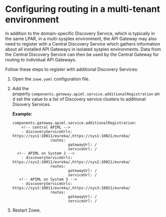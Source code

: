 # Configuring routing in a multi-tenant environment

In addition to the domain-specific Discovery Service, which is typically in the same LPAR, in a multi-sysplex environment, the API Gateway may also need to register with a Central Discovery Service which gathers information about all installed API Gateways
in isolated sysplex environments. Data from the Central Discovery Service can then be used by the Central Gateway for routing to individual API Gateways.

Follow these steps to register with additional Discovery Services:

1. Open the `zowe.yaml` configuration file.
2. Add the property `components.gateway.apiml.service.additionalRegistration` and set the value to a list of Discovery service clusters to additional Disovery Services.

   **Example:**
   ```
   components.gateway.apiml.service.additionalRegistration: 
       <!-- central APIML -->
       - discoveryServiceUrls: https://sys1:10011/eureka/,https://sys1:10021/eureka/ 
                    routes:
                            gatewayUrl: /
                            serviceUrl: /
     <!-- APIML on System 2 -->
       - discoveryServiceUrls: https://sys2:10011/eureka/,https://sys2:10021/eureka/
                    routes:
                            gatewayUrl: /
                            serviceUrl: /
      <!-- APIML on System 3 -->
       - discoveryServiceUrls: https://sys3:10011/eureka/,https://sys3:10021/eureka/ 
                    routes:
                            gatewayUrl: /
                            serviceUrl: /
    ```
3. Restart Zowe.
